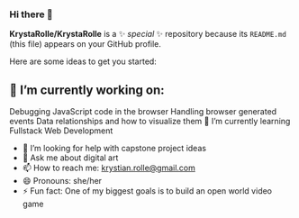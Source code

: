 ### Hi there 👋


**KrystaRolle/KrystaRolle** is a ✨ _special_ ✨ repository because its `README.md` (this file) appears on your GitHub profile.

Here are some ideas to get you started:

## 🔭  I’m currently working on:
Debugging JavaScript code in the browser
Handling browser generated events
Data relationships and how to visualize them
🌱 I’m currently learning Fullstack Web Development
- 🤔 I’m looking for help with capstone project ideas
- 💬 Ask me about digital art 
- 📫 How to reach me: krystian.rolle@gmail.com
- 😄 Pronouns: she/her
- ⚡ Fun fact: One of my biggest goals is to build an open world video game

